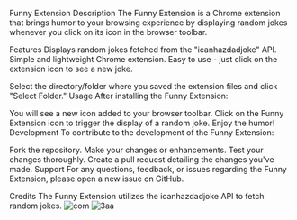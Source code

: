 Funny Extension
Description
The Funny Extension is a Chrome extension that brings humor to your browsing experience by displaying random jokes whenever you click on its icon in the browser toolbar.

Features
Displays random jokes fetched from the "icanhazdadjoke" API.
Simple and lightweight Chrome extension.
Easy to use - just click on the extension icon to see a new joke.

Select the directory/folder where you saved the extension files and click "Select Folder."
Usage
After installing the Funny Extension:

You will see a new icon added to your browser toolbar.
Click on the Funny Extension icon to trigger the display of a random joke.
Enjoy the humor!
Development
To contribute to the development of the Funny Extension:

Fork the repository.
Make your changes or enhancements.
Test your changes thoroughly.
Create a pull request detailing the changes you've made.
Support
For any questions, feedback, or issues regarding the Funny Extension, please open a new issue on GitHub.

Credits
The Funny Extension utilizes the icanhazdadjoke API to fetch random jokes.
![com](https://github.com/yuvraj042003/Comedy_Extenstion/assets/81462095/d7606989-2663-442e-9892-bc31354e36d0)
![3aa](https://github.com/yuvraj042003/Comedy_Extenstion/assets/81462095/c26f4df6-c1db-4a73-b3a4-2d905187045f)

